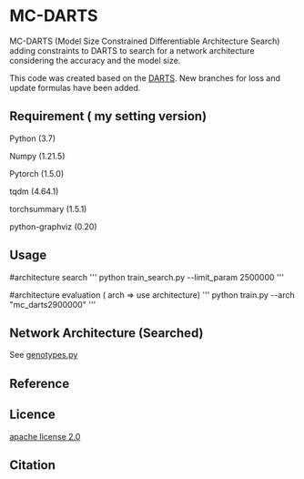# MC-DARTS

MC-DARTS (Model Size Constrained Differentiable
Architecture Search) adding constraints to DARTS to search for a network architecture considering the accuracy and the model size.

This code was created based on the [DARTS](https://github.com/quark0/darts).
New branches for loss and update formulas have been added.

## Requirement ( my setting version)

Python (3.7)

Numpy (1.21.5)

Pytorch (1.5.0)

tqdm (4.64.1)

torchsummary (1.5.1)

python-graphviz (0.20)

## Usage

#architecture search 
'''
python train_search.py --limit_param 2500000
'''

#architecture evaluation ( arch => use architecture)
'''
python train.py --arch "mc_darts2900000"
'''

## Network Architecture (Searched)
See [genotypes.py](https://github.com/itigo-11111/MC-DARTS/blob/main/genotypes.py)

## Reference


## Licence

[apache license 2.0](https://github.com/itigo-11111/MC-DARTS/blob/main/LICENSE)


## Citation
